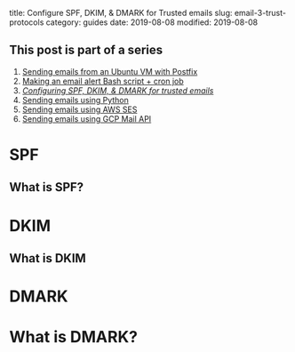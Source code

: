 title: Configure SPF, DKIM, & DMARK for Trusted emails
slug: email-3-trust-protocols
category: guides
date: 2019-08-08
modified: 2019-08-08


## This post is part of a series
1. [Sending emails from an Ubuntu VM with Postfix](email-1-postfix-setup)
2. [Making an email alert Bash script + cron job](email-2-bash-cron)
3. *[Configuring SPF, DKIM, & DMARK for trusted emails](email-3-trust-protocols)*
4. [Sending emails using Python](email-4-python)
5. [Sending emails using AWS SES](email-5-aws-ses-api)
6. [Sending emails using GCP Mail API](email-6-gcp-mail-api)

# SPF

## What is SPF?


# DKIM

## What is DKIM


# DMARK

# What is DMARK?
